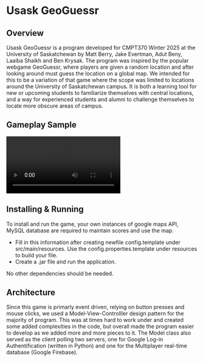 # Usask GeoGuessr

## Overview
    
Usask GeoGuessr is a program developed for CMPT370 Winter 2025 at the University of Saskatchewan by Matt Berry,
Jake Evertman, Adut Beny, Laaiba Shaikh and Ben Krysak. The program was inspired by the popular webgame GeoGuessr,
where players are given a random location and after looking around must guess the location on a global map. We 
intended for this to be a variation of that game where the scope was limited to locations around the University
of Saskatchewan campus. It is both a learning tool for new or upcoming students to familiarize themselves with
central locations, and a way for experienced students and alumni to challenge themselves to locate more obscure
areas of campus. 

## Gameplay Sample
![Gameplay Sample](Gameplay/Gameplay_Example.mp4)

## Installing & Running
    
To install and run the game, your own instances of google maps API, MySQL database are required to maintain scores and use the map.  

- Fill in this information after creating newfile config.template under src/main/resources. Use the config.properties.template under resources to build your file.
- Create a .jar file and run the application.

No other dependencies should be needed.

## Architecture
    
Since this game is primarly event driven, relying on button presses and mouse clicks, we used a Model-View-Controlller
design pattern for the majority of program. This was at times hard to work under and created some added complexities
in the code, but overall made the program easier to develop as we added more and more pieces to it. The Model class
also served as the client polling two servers, one for Google Log-in Authentification (written in Python) 
and one for the Multiplayer real-time database (Google Firebase). 


